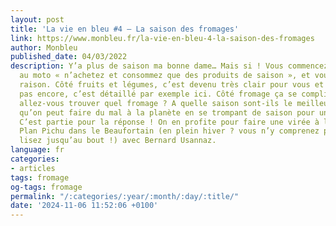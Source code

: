 ```yaml
---
layout: post
title: 'La vie en bleu #4 – La saison des fromages'
link: https://www.monbleu.fr/la-vie-en-bleu-4-la-saison-des-fromages
author: Monbleu
published_date: 04/03/2022
description: Y’a plus de saison ma bonne dame… Mais si ! Vous commencez à être habitués
  au moto « n’achetez et consommez que des produits de saison », et vous avez bien
  raison. Côté fruits et légumes, c’est devenu très clair pour vous et si ça ne l’est
  pas encore, c’est détaillé par exemple ici. Côté fromage ça se complique. Quand
  allez-vous trouver quel fromage ? A quelle saison sont-ils le meilleur ? Est-ce
  qu’on peut faire du mal à la planète en se trompant de saison pour un fromage ?
  C’est partie pour la réponse ! On en profite pour faire une virée à l’alpage de
  Plan Pichu dans le Beaufortain (en plein hiver ? vous n’y comprenez plus rien ?…
  lisez jusqu’au bout !) avec Bernard Usannaz.
language: fr
categories:
- articles
tags: fromage
og-tags: fromage
permalink: "/:categories/:year/:month/:day/:title/"
date: '2024-11-06 11:52:06 +0100'
---
```

